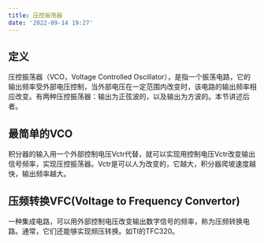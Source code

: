 ```yaml
---
title: 压控振荡器
date: '2022-09-14 19:27'
---
```


## 定义

压控振荡器（VCO，Voltage Controlled Oscillator），是指一个振荡电路，它的输出频率受外部电压控制，当外部电压在一定范围内改变时，该电路的输出频率相应改变。有两种压控振荡器：输出为正弦波的，以及输出为方波的。本节讲述后者。

## 最简单的VCO

积分器的输入用一个外部控制电压Vctr代替，就可以实现用控制电压Vctr改变输出信号频率，实现压控振荡器。Vctr是可以人为改变的，它越大，积分器爬坡速度越快，输出频率越大。

## 压频转换VFC(Voltage to Frequency Convertor)

一种集成电路，可以用外部控制电压改变输出数字信号的频率，称为压频转换电路。通常，它们还能够实现频压转换。如TI的TFC320。
